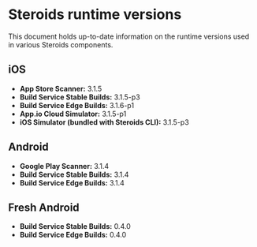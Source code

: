 # Steroids runtime versions

This document holds up-to-date information on the runtime versions used in various Steroids components.

## iOS
* **App Store Scanner:** 3.1.5
* **Build Service Stable Builds:** 3.1.5-p3
* **Build Service Edge Builds:** 3.1.6-p1
* **App.io Cloud Simulator:** 3.1.5-p1
* **iOS Simulator (bundled with Steroids CLI):** 3.1.5-p3

## Android
* **Google Play Scanner:** 3.1.4
* **Build Service Stable Builds:** 3.1.4
* **Build Service Edge Builds:** 3.1.4

## Fresh Android
* **Build Service Stable Builds:** 0.4.0
* **Build Service Edge Builds:** 0.4.0
